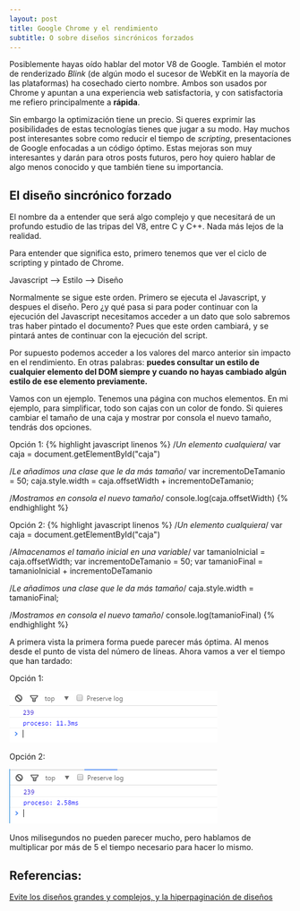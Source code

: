 ```yaml
---
layout: post
title: Google Chrome y el rendimiento
subtitle: O sobre diseños sincrónicos forzados
---
```


Posiblemente hayas oído hablar del motor V8 de Google. También el motor de renderizado *Blink* (de algún modo el sucesor de WebKit en la mayoría de las plataformas) ha cosechado cierto nombre. Ambos son usados por Chrome y apuntan a una experiencia web satisfactoria, y con satisfactoria me refiero principalmente a **rápida**.

Sin embargo la optimización tiene un precio. Si queres exprimir las posibilidades de estas tecnologías tienes que jugar a su modo. Hay muchos post interesantes sobre como reducir el tiempo de *scripting*, presentaciones de Google enfocadas a un código óptimo. Estas mejoras son muy interesantes y darán para otros posts futuros, pero hoy quiero hablar de algo menos conocido y que también tiene su importancia.

## El diseño sincrónico forzado
El nombre da a entender que será algo complejo y que necesitará de un profundo estudio de las tripas del V8, entre C y C++. Nada más lejos de la realidad.

Para entender que significa esto, primero tenemos que ver el ciclo de scripting y pintado de Chrome.

Javascript --> Estilo --> Diseño

Normalmente se sigue este orden. Primero se ejecuta el Javascript, y despues el diseño. Pero ¿y qué pasa si para poder continuar con la ejecución del Javascript necesitamos acceder a un dato que solo sabremos tras haber pintado el documento? Pues que este orden cambiará, y se pintará antes de continuar con la ejecución del script.

Por supuesto podemos acceder a los valores del marco anterior sin impacto en el rendimiento. En otras palabras: **puedes consultar un estilo de cualquier elemento del DOM siempre y cuando no hayas cambiado algún estilo de ese elemento previamente.**

Vamos con un ejemplo. Tenemos una página con muchos elementos. En mi ejemplo, para simplificar, todo son cajas con un color de fondo. Si quieres cambiar el tamaño de una caja y mostrar por consola el nuevo tamaño, tendrás dos opciones.

Opción 1:
{% highlight javascript linenos %}
/*Un elemento cualquiera*/
var caja = document.getElementById("caja")

/*Le añadimos una clase que le da más tamaño*/
var incrementoDeTamanio = 50;
caja.style.width = caja.offsetWidth + incrementoDeTamanio;

/*Mostramos en consola el nuevo tamaño*/
console.log(caja.offsetWidth)
{% endhighlight %}

Opción 2:
{% highlight javascript linenos %}
/*Un elemento cualquiera*/
var caja = document.getElementById("caja")

/*Almacenamos el tamaño inicial en una variable*/
var tamanioInicial = caja.offsetWidth;
var incrementoDeTamanio = 50;
var tamanioFinal = tamanioInicial + incrementoDeTamanio

/*Le añadimos una clase que le da más tamaño*/
caja.style.width = tamanioFinal;

/*Mostramos en consola el nuevo tamaño*/
console.log(tamanioFinal)
{% endhighlight %}

A primera vista la primera forma puede parecer más óptima. Al menos desde el punto de vista del número de líneas. Ahora vamos a ver el tiempo que han tardado:

Opción 1:

![Rendimiento sincrónico forzado](../img/capturaRendimientoSincronicoForzado.PNG)

Opción 2:

![Rendimiento no sincrónico](../img/capturaRendimientoNoSincronico.PNG)

Unos milisegundos no pueden parecer mucho, pero hablamos de multiplicar por más de 5 el tiempo necesario para hacer lo mismo.


## Referencias:
[Evite los diseños grandes y complejos, y la hiperpaginación de diseños](https://developers.google.com/web/fundamentals/performance/rendering/avoid-large-complex-layouts-and-layout-thrashing?hl=es-419)

